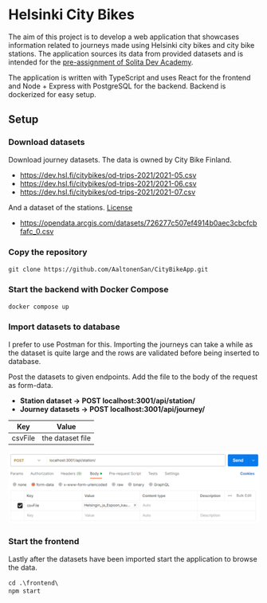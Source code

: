 # Helsinki City Bikes

The aim of this project is to develop a web application that showcases information related to journeys made using Helsinki city bikes and city bike stations. The application sources its data from provided datasets and is intended for the [pre-assignment of Solita Dev Academy](https://github.com/solita/dev-academy-2023-exercise).

The application is written with TypeScript and uses React for the frontend and Node + Express with PostgreSQL for the backend. Backend is dockerized for easy setup.

## Setup

### Download datasets

Download journey datasets. The data is owned by City Bike Finland.

- https://dev.hsl.fi/citybikes/od-trips-2021/2021-05.csv
- https://dev.hsl.fi/citybikes/od-trips-2021/2021-06.csv
- https://dev.hsl.fi/citybikes/od-trips-2021/2021-07.csv

And a dataset of the stations. [License](https://www.avoindata.fi/data/en/dataset/hsl-n-kaupunkipyoraasemat/resource/a23eef3a-cc40-4608-8aa2-c730d17e8902)

- https://opendata.arcgis.com/datasets/726277c507ef4914b0aec3cbcfcbfafc_0.csv

### Copy the repository

```
git clone https://github.com/AaltonenSan/CityBikeApp.git
```

### Start the backend with Docker Compose

```
docker compose up
```

### Import datasets to database

I prefer to use Postman for this. Importing the journeys can take a while as the dataset is quite large and the rows are validated before being inserted to database.

Post the datasets to given endpoints. Add the file to the body of the request as form-data.

- <b>Station dataset -> POST localhost:3001/api/station/ </b>
- <b>Journey datasets -> POST localhost:3001/api/journey/ </b>

| Key     | Value            |
| ------- | ---------------- |
| csvFile | the dataset file |

![Postman instructions](backend/images/stations_post.png)

### Start the frontend

Lastly after the datasets have been imported start the application to browse the data.

```
cd .\frontend\
npm start
```
